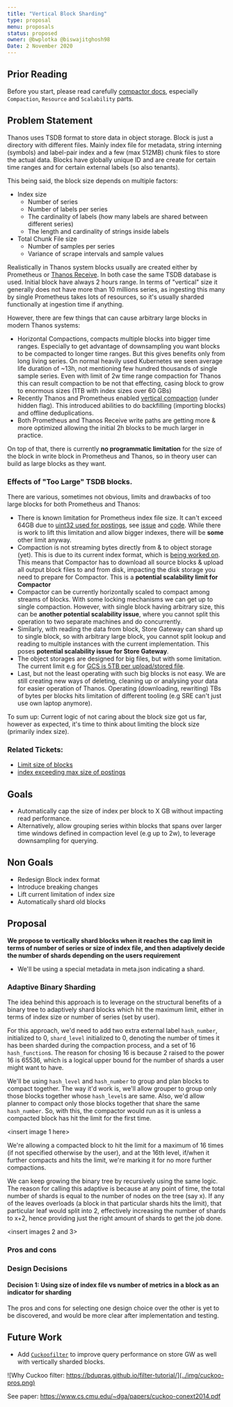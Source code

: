 ```yaml
---
title: "Vertical Block Sharding"
type: proposal
menu: proposals
status: proposed
owner: @bwplotka @biswajitghosh98
Date: 2 November 2020
---
```


## Prior Reading

Before you start, please read carefully [compactor docs](../components/compact.md), especially `Compaction`, `Resource` and `Scalability` parts.

## Problem Statement

Thanos uses TSDB format to store data in object storage. Block is just a directory with different files. Mainly index file for
metadata, string interning (symbols) and label-pair index and a few (max 512MB) chunk files to store the actual data.
Blocks have globally unique ID and are create for certain time ranges and for certain external labels (so also tenants).

This being said, the block size depends on multiple factors:

* Index size
  * Number of series
  * Number of labels per series
  * The cardinality of labels (how many labels are shared between different series)
  * The length and cardinality of strings inside labels
* Total Chunk File size
  * Number of samples per series
  * Variance of scrape intervals and sample values

Realistically in Thanos system blocks usually are created either by Prometheus or [Thanos Receive](../components/receive.md). In both case the same TSDB database is 
used. Initial block have always 2 hours range. In terms of "vertical" size it generally does not have more than 10 millions series, as 
ingesting this many by single Prometheus takes lots of resources, so it's usually sharded functionally at ingestion time if anything.
  
However, there are few things that can cause arbitrary large blocks in modern Thanos systems:

* Horizontal Compactions, compacts multiple blocks into bigger time ranges. Especially to get advantage of downsampling you 
want blocks to be compacted to longer time ranges. But this gives benefits only from long living series. On normal heavily used
Kubernetes we seen average life duration of ~13h, not mentioning few hundred thousands of single sample series. Even with limit
of 2w time range compaction for Thanos this can result compaction to be not that effecting, casing block to grow to enormous sizes (1TB with index
sizes over 60 GBs)
* Recently Thanos and Prometheus enabled [vertical compaction](../components/compact.md#vertical-compactions) (under hidden flag). This introduced
abilities to do backfilling (importing blocks) and offline deduplications.
* Both Prometheus and Thanos Receive write paths are getting more & more optimized allowing the initial 2h blocks to be much larger in practice. 

On top of that, there is currently **no programmatic limitation** for the size of the block in write block in Prometheus and Thanos, so in theory
user can build as large blocks as they want.

### Effects of "Too Large" TSDB blocks.

There are various, sometimes not obvious, limits and drawbacks of too large blocks for both Prometheus and Thanos:

* There is known limitation for Prometheus index file size. It can't exceed 64GB due to [uint32 used for postings](https://grafana.com/blog/2019/10/31/lifting-the-index-size-limit-of-prometheus-with-postings-compression/),
see [issue](https://github.com/thanos-io/thanos/issues/1424) and [code](https://github.com/prometheus/prometheus/blob/3d8826a3d42566684283a9b7f7e812e412c24407/tsdb/index/index.go#L279).
While there is work to lift this limitation and allow bigger indexes, there will be **some** other limit anyway.
* Compaction is not streaming bytes directly from & to object storage (yet). This is due to its current index format, which is [being worked on](https://github.com/thanos-io/thanos/issues/3389).
This means that Compactor has to download all source blocks & upload all output block files to and from disk, impacting the disk storage you need to prepare for Compactor.
This is a **potential scalability limit for Compactor**
* Compactor can be currently horizontally scaled to compact among streams of blocks. With some locking mechanisms we can get up to single compaction.
However, with single block having arbitrary size, this can be **another potential scalability issue**, where you cannot split this operation to two separate machines and do concurrently.
* Similarly, with reading the data from block, Store Gateway can shard up to single block, so with arbitrary large block, you cannot split lookup and reading to multiple
instances with the current implementation. This poses **potential scalability issue for Store Gateway**.
* The object storages are designed for big files, but with some limitation. The current limit e.g for [GCS is 5TB per upload/stored file](https://cloud.google.com/storage/quotas#:~:text=There%20is%20a%20maximum%20size,request%20is%20also%205%20TB).
* Last, but not the least operating with such big blocks is not easy. We are still creating new ways of deleting, cleaning up or analysing your data for
easier operation of Thanos. Operating (downloading, rewriting) TBs of bytes per blocks hits limitation of different tooling (e.g SRE can't just use
own laptop anymore). 

To sum up: Current logic of not caring about the block size got us far, however as expected, it's time to think about limiting the block size (primarily
index size).

### Related Tickets:

* [Limit size of blocks](https://github.com/thanos-io/thanos/issues/3068)
* [index exceeding max size of postings](https://github.com/thanos-io/thanos/issues/1424)

## Goals

* Automatically cap the size of index per block to X GB without impacting read performance. 
* Alternatively, allow grouping series within blocks that spans over larger time windows defined in compaction level (e.g up to 2w), to leverage downsampling for querying.

## Non Goals

* Redesign Block index format 
* Introduce breaking changes
* Lift current limitation of index size
* Automatically shard old blocks

## Proposal

**We propose to vertically shard blocks when it reaches the cap limit in terms of number of series or size of index file, and then adaptively decide the number of shards depending on the users requirement**

* We'll be using a special metadata in meta.json indicating a shard.

### Adaptive Binary Sharding

The idea behind this approach is to leverage on the structural benefits of a binary tree to adaptively shard blocks which hit the maximum limit, either in terms of index size or number of series (set by user). 

For this approach, we'd need to add two extra external label `hash_number`, initialized to 0, `shard_level` initialized to 0, denoting the number of times it has been sharded during the compaction process, and a set of 16 `hash_function`s. The reason for chosing 16 is because 2 raised to the power 16 is 65536, which is a logical upper bound for the number of shards a user might want to have.

We'll be using `hash_level` and `hash_number` to group and plan blocks to compact together. The way it'd work is, we'll allow grouper to group only those blocks together whose `hash_level`s are same. Also, we'd allow planner to compact only those blocks together that share the same `hash_number`. So, with this, the compactor would run as it is unless a compacted block has hit the limit for the first time.

<insert image 1 here>

We're allowing a compacted block to hit the limit for a maximum of 16 times (if not specified otherwise by the user), and at the 16th level, if/when it further compacts and hits the limit, we're marking it for no more further compactions. 

We can keep growing the binary tree by recursively using the same logic. The reason for calling this adaptive is because at any point of time, the total number of shards is equal to the number of nodes on the tree (say x). If any of the leaves overloads (a block in that particular shards hits the limit), that particular leaf would split into 2, effectively increasing the number of shards to x+2, hence providing just the right amount of shards to get the job done. 

<insert images 2 and 3>

### Pros and cons 

### Design Decisions

#### Decision 1: Using size of index file vs number of metrics in a block as an indicator for sharding

The pros and cons for selecting one design choice over the other is yet to be discovered, and would be more clear after implementation and testing.

## Future Work

* Add [`Cuckoofilter`](https://github.com/seiflotfy/cuckoofilter) to improve query performance on store GW as well with vertically sharded blocks.

![Why Cuckoo filter: https://bdupras.github.io/filter-tutorial/](../img/cuckoo-pros.png)

See paper: https://www.cs.cmu.edu/~dga/papers/cuckoo-conext2014.pdf
